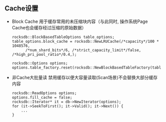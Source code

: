## Cache设置
- Block Cache
  用于缓存常用的未压缩块内容（与此同时, 操作系统Page Cache也会缓存经过压缩的原始数据）
  ```
  rocksdb::BlockBasedTableOptions table_options;
  table_options.block_cache = rocksdb::NewLRUCache(/*capacity*/100 * 1048576,  
        /*num_shard_bits*/6, /*strict_capacity_limit*/false, /*high_pri_pool_ratio*/0.4,);

  rocksdb::Options options;
  options.table_factory.reset(rocksdb::NewBlockBasedTableFactory(table_options));
  ```

- 非Cache大批量读
  禁用缓存以便大容量读取(Scan场景)不会替换大部分缓存内容
  ```
  rocksdb::ReadOptions options;
  options.fill_cache = false;
  rocksdb::Iterator* it = db->NewIterator(options);
  for (it->SeekToFirst(); it->Valid(); it->Next()) {
      ...
  }
  ```
